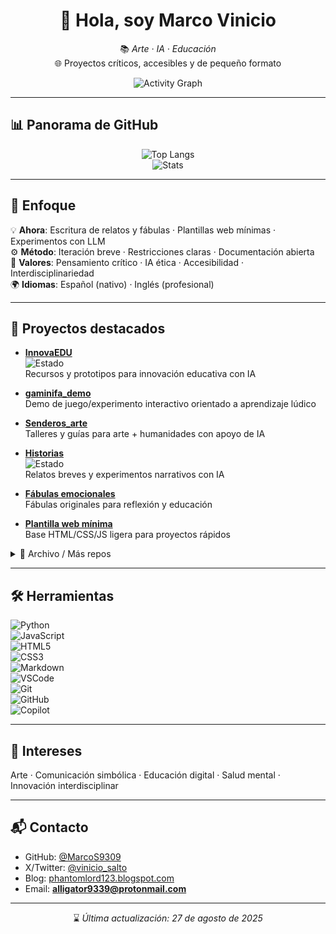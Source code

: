 <div align="center">

# 👋 Hola, soy **Marco Vinicio**

📚 *Arte · IA · Educación*  
🌐 Proyectos críticos, accesibles y de pequeño formato  

![Activity Graph](https://github-readme-activity-graph.vercel.app/graph?username=MarcoS9309&theme=github-compact&hide_border=true)  

</div>

---

## 📊 Panorama de GitHub

<div align="center">

![Top Langs](https://github-readme-stats.vercel.app/api/top-langs/?username=MarcoS9309&layout=compact&theme=transparent&hide_border=true)  
![Stats](https://github-readme-stats.vercel.app/api?username=MarcoS9309&show_icons=true&theme=transparent&hide_border=true&count_private=true&include_all_commits=true)

</div>

---

## 🎯 Enfoque

💡 **Ahora**: Escritura de relatos y fábulas · Plantillas web mínimas · Experimentos con LLM  
⚙️ **Método**: Iteración breve · Restricciones claras · Documentación abierta  
🌱 **Valores**: Pensamiento crítico · IA ética · Accesibilidad · Interdisciplinariedad  
🌍 **Idiomas**: Español (nativo) · Inglés (profesional)  

---

## 🚀 Proyectos destacados

- [**InnovaEDU**](https://github.com/MarcoS9309/InnovaEDU)  
  ![Estado](https://img.shields.io/badge/estado-en%20curso-yellow)  
  Recursos y prototipos para innovación educativa con IA  

- [**gaminifa_demo**](https://github.com/MarcoS9309/gaminifa_demo)  
  Demo de juego/experimento interactivo orientado a aprendizaje lúdico  

- [**Senderos_arte**](https://github.com/MarcoS9309/Senderos_arte)  
  Talleres y guías para arte + humanidades con apoyo de IA  

- [**Historias**](https://github.com/MarcoS9309/Historias)  
  ![Estado](https://img.shields.io/badge/borrador-vivo-blue)  
  Relatos breves y experimentos narrativos con IA  

- [**Fábulas emocionales**](https://github.com/MarcoS9309/fabulas-emocionales)  
  Fábulas originales para reflexión y educación  

- [**Plantilla web mínima**](https://github.com/MarcoS9309/plantilla-web-minima)  
  Base HTML/CSS/JS ligera para proyectos rápidos  

<details>
<summary>📂 Archivo / Más repos</summary>

- [Virtual Psychodrama Theater (beta)](https://github.com/MarcoS9309/desktop-tutorial)  
- [Repositorio de entradas](https://github.com/MarcoS9309/Repositorio-de-entradas) *(últ. act.: 2025-07-26)*  

</details>

---

## 🛠️ Herramientas

![Python](https://img.shields.io/badge/Python-3776AB?logo=python&logoColor=white)  
![JavaScript](https://img.shields.io/badge/JavaScript-F7DF1E?logo=javascript&logoColor=black)  
![HTML5](https://img.shields.io/badge/HTML5-E34F26?logo=html5&logoColor=white)  
![CSS3](https://img.shields.io/badge/CSS3-1572B6?logo=css3&logoColor=white)  
![Markdown](https://img.shields.io/badge/Markdown-000000?logo=markdown&logoColor=white)  
![VSCode](https://img.shields.io/badge/VS%20Code-007ACC?logo=visual-studio-code&logoColor=white)  
![Git](https://img.shields.io/badge/Git-F05032?logo=git&logoColor=white)  
![GitHub](https://img.shields.io/badge/GitHub-181717?logo=github&logoColor=white)  
![Copilot](https://img.shields.io/badge/Copilot-000000?logo=githubcopilot&logoColor=white)  

---

## 🌱 Intereses

Arte · Comunicación simbólica · Educación digital · Salud mental · Innovación interdisciplinar  

---

## 📬 Contacto

- GitHub: [@MarcoS9309](https://github.com/MarcoS9309)  
- X/Twitter: [@vinicio_salto](https://x.com/vinicio_salto)  
- Blog: [phantomlord123.blogspot.com](https://phantomlord123.blogspot.com/)  
- Email: **alligator9339@protonmail.com**  

---

<div align="center">

⌛ *Última actualización: 27 de agosto de 2025*  

</div>
